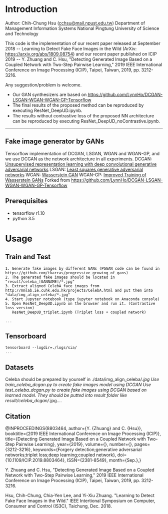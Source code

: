 # Introduction

Author: Chih-Chung Hsu (cchsu@mail.npust.edu.tw)
Department of Management Information Systems
National Pingtung University of Science and Technology

This code is the implementation of our recent paper released at September 2018 -- Learning to Detect Fake Face Images in the Wild (ArXiv: https://arxiv.org/abs/1809.08754)
and our recent paper published on ICIP 2019 -- Y. Zhuang and C. Hsu, "Detecting Generated Image Based on a Coupled Network with Two-Step Pairwise Learning," 2019 IEEE International Conference on Image Processing (ICIP), Taipei, Taiwan, 2019, pp. 3212-3216.

Any suggestion/problem is welcome. 

- Our GAN synthesizers are based on https://github.com/LynnHo/DCGAN-LSGAN-WGAN-WGAN-GP-Tensorflow
- The final results of the proposed method can be reproduced by executing ResNet_DeepUD.ipynb.
- The results without contrastive loss of the proposed NN architecture can be reproduced by executing ResNet_DeepUD_noContrastive.ipynb.

---

## Fake image generator by GANs

Tensorflow implementation of DCGAN, LSGAN, WGAN and WGAN-GP, and we use DCGAN as the network architecture in all experiments.
DCGAN: [Unsupervised representation learning with deep convolutional generative adversarial networks](https://arxiv.org/abs/1511.06434)
LSGAN: [Least squares generative adversarial networks](https://pdfs.semanticscholar.org/0bbc/35bdbd643fb520ce349bdd486ef2c490f1fc.pdf)
WGAN: [Wasserstein GAN](https://arxiv.org/abs/1701.07875)
WGAN-GP: [Improved Training of Wasserstein GANs](http://arxiv.org/abs/1704.00028)
Forked from https://github.com/LynnHo/DCGAN-LSGAN-WGAN-WGAN-GP-Tensorflow


## Prerequisites
- tensorflow r1.10
- python 3.5


# Usage

## Train and Test
```
1. Generate fake images by different GANs (PGGAN code can be found in https://github.com/tkarras/progressive_growing_of_gans)
2. The generated fake images should be located in "result/celeba_[GANNAME]/*.jpg"
3. Extract aligned CelebA face images from http://mmlab.ie.cuhk.edu.hk/projects/CelebA.html and put them into "data/img_align_celeba/*.jpg"
4. Start Jupyter notebook (type jupyter notebook on Anaconda console)
5. Open ResNet_DeepUD.ipynb on the browser and run it. (Contrastive loss version)
   ResNet_DeepUD_triplet.ipynb (Triplet loss + coupled network)

...
```
## Tensorboard
```
tensorboard --logdir=./logs/sia/
...
```

## Datasets
Celeba should be prepared by yourself in ./data/img_align_celeba/*.jpg
Use train_celeba_dcgan.py to create fake images model using DCGAN
Use test_celeba_dcgan.py to create fake images using DCGAN based on learned model.
They should be putted into result folder like result/celeba_dcgan/*.jpg....



## Citation
@INPROCEEDINGS{8803464, 
author={Y. {Zhuang} and C. {Hsu}}, 
booktitle={2019 IEEE International Conference on Image Processing (ICIP)}, 
title={Detecting Generated Image Based on a Coupled Network with Two-Step Pairwise Learning}, 
year={2019}, 
volume={}, 
number={}, 
pages={3212-3216}, 
keywords={Forgery detection;generative adversarial networks;triplet loss;deep learning;coupled network}, 
doi={10.1109/ICIP.2019.8803464}, 
ISSN={2381-8549}, 
month={Sep.},}

Y. Zhuang and C. Hsu, "Detecting Generated Image Based on a Coupled Network with Two-Step Pairwise Learning," 2019 IEEE International Conference on Image Processing (ICIP), Taipei, Taiwan, 2019, pp. 3212-3216.

Hsu, Chih-Chung, Chia-Yen Lee, and Yi-Xiu Zhuang. "Learning to Detect Fake Face Images in the Wild." IEEE Intertional Symposium on Computer, Consumer and Control (IS3C), Taichung, Dec. 2018.
